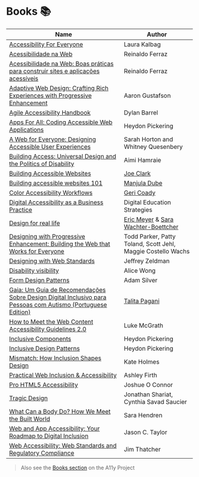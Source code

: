 # Books :books:

| Name | Author |
|---   |---     |
| [Accessibility For Everyone](https://abookapart.com/products/accessibility-for-everyone) | Laura Kalbag |
| [Acessibilidade na Web](https://www.amazon.com.br/Acessibilidade-web-Universit%C3%A1ria-Reinaldo-Ferraz-ebook/dp/B077ZW7267?qid=1527961804&refinements=p_27%3AReinaldo+Ferraz&sr=1-2&text=Reinaldo+Ferraz&ref=sr_1_2) | Reinaldo Ferraz |
| [Acessibilidade na Web: Boas práticas para construir sites e aplicações acessíveis](https://www.casadocodigo.com.br/products/livro-acessibilidade) | Reinaldo Ferraz |
| [Adaptive Web Design: Crafting Rich Experiences with Progressive Enhancement](https://www.amazon.com/Adaptive-Web-Design-Experiences-Progressive/dp/098358950X) | Aaron Gustafson |
| [Agile Accessibility Handbook](https://accessibility.deque.com/agile-accessibility-handbook) | Dylan Barrel |
| [Apps For All: Coding Accessible Web Applications](https://shop.smashingmagazine.com/products/apps-for-all) | Heydon Pickering |
| [A Web for Everyone: Designing Accessible User Experiences](http://rosenfeldmedia.com/books/a-web-for-everyone/) | Sarah Horton and Whitney Quesenbery |
| [Building Access: Universal Design and the Politics of Disability](https://www.upress.umn.edu/book-division/books/building-access) | Aimi Hamraie |
| [Building Accessible Websites](http://joeclark.org/book/) | [Joe Clark](http://joeclark.org/) |
| [Building accessible websites 101](https://www.weba11y101.com/) | [Manjula Dube](https://twitter.com/manjula_dube) |
| [Color Accessibility Workflows](https://abookapart.com/products/color-accessibility-workflows) | [Geri Coady](http://www.hellogeri.com/)|
| [Digital Accessibility as a Business Practice](https://pressbooks.library.ryerson.ca/dabp/) | Digital Education Strategies|
| [Design for real life](https://abookapart.com/products/design-for-real-life) | [Eric Meyer](https://meyerweb.com/) & [Sara Wachter-Boettcher](https://www.sarawb.com/)|
| [Designing with Progressive Enhancement: Building the Web that Works for Everyone](https://www.amazon.com/Designing-Progressive-Enhancement-Building-Everyone/dp/0321658884/) | Todd Parker, Patty Toland, Scott Jehl, Maggie Costello Wachs |
| [Designing with Web Standards](https://www.amazon.com/Designing-Web-Standards-Jeffrey-Zeldman/dp/0321616952) | Jeffrey Zeldman |
| [Disability visibility](https://www.penguinrandomhouse.com/books/617802/disability-visibility-by-alice-wong/)|Alice Wong|
| [Form Design Patterns](https://www.smashingmagazine.com/printed-books/form-design-patterns/) | Adam Silver |
| [Gaia: Um Guia de Recomendações Sobre Design Digital Inclusivo para Pessoas com Autismo (Portuguese Edition)](https://www.amazon.com/-/pt/dp/B08BPGVS87)| [Talita Pagani](http://talitapagani.com/) |
| [How to Meet the Web Content Accessibility Guidelines 2.0](https://www.wuhcag.com/wcag/) | Luke McGrath |
| [Inclusive Components](https://shop.smashingmagazine.com/products/inclusive-components) | Heydon Pickering |
| [Inclusive Design Patterns](https://shop.smashingmagazine.com/products/inclusive-design-patterns) | Heydon Pickering |
| [Mismatch: How Inclusion Shapes Design](https://mitpress.mit.edu/books/mismatch)|Kate Holmes|
| [Practical Web Inclusion & Accessibility](https://learna11y.com/)|Ashley Firth|
| [Pro HTML5 Accessibility](https://www.amazon.com/Pro-HTML5-Accessibility-Professional-Apress/dp/1430241942) | Joshue O Connor |
| [Tragic Design](http://www.tragicdesign.com/) | Jonathan Shariat, Cynthia Savad Saucier |
| [What Can a Body Do? How We Meet the Built World](https://www.penguinrandomhouse.com/books/561049/what-can-a-body-do-by-sara-hendren/)|Sara Hendren|
| [Web and App Accessibility: Your Roadmap to Digital Inclusion](https://info.usablenet.com/web-and-app-accessibility)|Jason C. Taylor|
| [Web Accessibility: Web Standards and Regulatory Compliance](https://www.amazon.com/Web-Accessibility-Standards-Regulatory-Compliance/dp/1590596382) | Jim Thatcher |

> Also see the [Books section](https://a11yproject.com/resources/#books) on the A11y Project
